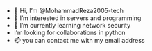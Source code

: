 - 👋 Hi, I’m @MohammadReza2005-tech
- 👀 I’m interested in servers and programming 
- 🌱 I’m currently learning network security
-  I’m looking for collaborations in python 
- 📫 you can contact me with my email address 

<!---
MohammadReza2005-tech/MohammadReza2005-tech is a ✨ special ✨ repository because its `README.md` (this file) appears on your GitHub profile.
You can click the Preview link to take a look at your changes.
--->
